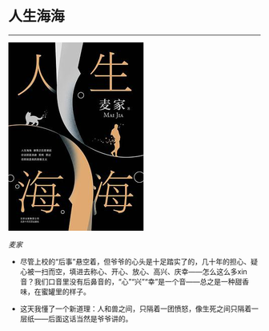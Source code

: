 # 人生海海 

<hr>

![人生海海](https://raw.githubusercontent.com/askming/picgo/master/s32266692.jpg)

*麦家*

- 尽管上校的“后事”悬空着，但爷爷的心头是十足踏实了的，几十年的担心、疑心被一扫而空，填进去称心、开心、放心、高兴、庆幸——怎么这么多xin音？我们口音里没有后鼻音的，“心”“兴”“幸”是一个音——总之是一种甜香味，在蜜罐里的样子。

- 这天我懂了一个新道理：人和兽之间，只隔着一团愤怒，像生死之间只隔着一层纸——后面这话当然是爷爷讲的。


